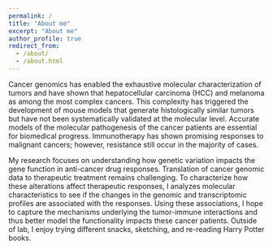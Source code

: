 ```yaml
---
permalink: /
title: "About me"
excerpt: "About me"
author_profile: true
redirect_from: 
  - /about/
  - /about.html
---
```


Cancer genomics has enabled the exhaustive molecular characterization of tumors and have shown that hepatocellular carcinoma (HCC) and melanoma as among the most complex cancers. This complexity has triggered the development of mouse models that generate histologically similar tumors but have not been systematically validated at the molecular level. Accurate models of the molecular pathogenesis of the cancer patients are essential for biomedical progress. Immunotherapy has shown promising responses to malignant cancers; however, resistance still occur in the majority of cases. 

My research focuses on understanding how genetic variation impacts the gene function in anti-cancer drug responses. Translation of cancer genomic data to therapeutic treatment remains challenging. To characterize how these alterations affect therapeutic responses, I analyzes molecular characteristics to see if the changes in the genomic and transcriptomic profiles are associated with the responses. Using these associations, I hope to capture the mechanisms underlying the tumor-immune interactions and thus better model the functionality impacts these cancer patients. Outside of lab, I enjoy trying different snacks, sketching, and re-reading Harry Potter books.
